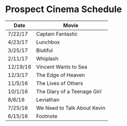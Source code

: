 # Prospect Cinema Schedule

| Date | Movie |
|------|-------|
| 7/22/17 | Captain Fantastic |
| 4/23/17 | Lunchbox | 
| 3/25/17 | Biutiful |
| 2/11/17 | Whiplash |
| 12/19/16 | Vincent Wants to Sea |
| 12/3/17 | The Edge of Heaven |
| 11/5/16 | The Lives of Others |
| 10/1/16 | The Diary of a Teenage Girl |
| 8/6/16 | Leviathan |
| 7/25/16 | We Need to Talk About Kevin |
| 6/15/16 | Footnote |
